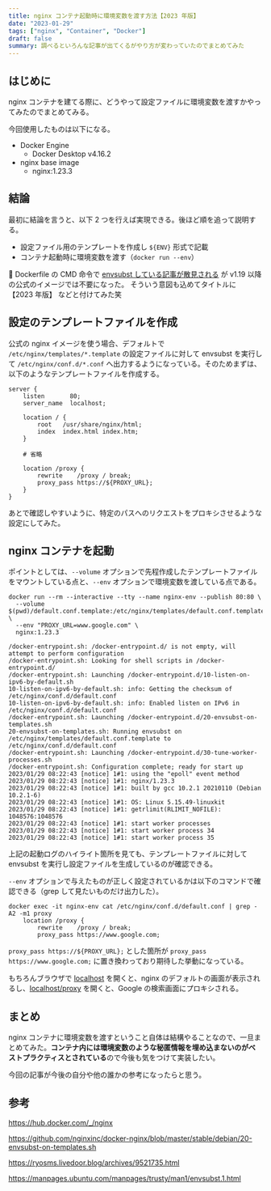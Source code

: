 ```yaml
---
title: nginx コンテナ起動時に環境変数を渡す方法【2023 年版】
date: "2023-01-29"
tags: ["nginx", "Container", "Docker"]
draft: false
summary: 調べるといろんな記事が出てくるがやり方が変わっていたのでまとめてみた
---
```


## はじめに

nginx コンテナを建てる際に、どうやって設定ファイルに環境変数を渡すかやってみたのでまとめてみる。

今回使用したものは以下になる。

- Docker Engine
  - Docker Desktop v4.16.2
- nginx base image
  - nginx:1.23.3

## 結論

最初に結論を言うと、以下 2 つを行えば実現できる。後ほど順を追って説明する。

- 設定ファイル用のテンプレートを作成し `${ENV}` 形式で記載
- コンテナ起動時に環境変数を渡す（`docker run --env`）

:no_entry_sign: Dockerfile の CMD 命令で [envsubst している記事が散見される](https://www.google.com/search?q=docker+nginx+envsubst) が v1.19 以降の公式のイメージでは不要になった。
そういう意図も込めてタイトルに 【2023 年版】 などと付けてみた笑

## 設定のテンプレートファイルを作成

公式の nginx イメージを使う場合、デフォルトで `/etc/nginx/templates/*.template` の設定ファイルに対して envsubst を実行して `/etc/nginx/conf.d/*.conf` へ出力するようになっている。そのためまずは、以下のようなテンプレートファイルを作成する。

```nginx:default.conf.template showLineNumbers {14}
server {
    listen       80;
    server_name  localhost;

    location / {
        root   /usr/share/nginx/html;
        index  index.html index.htm;
    }

    # 省略

    location /proxy {
        rewrite    /proxy / break;
        proxy_pass https://${PROXY_URL};
    }
}
```

あとで確認しやすいように、特定のパスへのリクエストをプロキシさせるような設定にしてみた。

## nginx コンテナを起動

ポイントとしては、`--volume` オプションで先程作成したテンプレートファイルをマウントしている点と、`--env` オプションで環境変数を渡している点である。

```shell {2-3,12}
docker run --rm --interactive --tty --name nginx-env --publish 80:80 \
  --volume $(pwd)/default.conf.template:/etc/nginx/templates/default.conf.template:ro \
  --env "PROXY_URL=www.google.com" \
  nginx:1.23.3

/docker-entrypoint.sh: /docker-entrypoint.d/ is not empty, will attempt to perform configuration
/docker-entrypoint.sh: Looking for shell scripts in /docker-entrypoint.d/
/docker-entrypoint.sh: Launching /docker-entrypoint.d/10-listen-on-ipv6-by-default.sh
10-listen-on-ipv6-by-default.sh: info: Getting the checksum of /etc/nginx/conf.d/default.conf
10-listen-on-ipv6-by-default.sh: info: Enabled listen on IPv6 in /etc/nginx/conf.d/default.conf
/docker-entrypoint.sh: Launching /docker-entrypoint.d/20-envsubst-on-templates.sh
20-envsubst-on-templates.sh: Running envsubst on /etc/nginx/templates/default.conf.template to /etc/nginx/conf.d/default.conf
/docker-entrypoint.sh: Launching /docker-entrypoint.d/30-tune-worker-processes.sh
/docker-entrypoint.sh: Configuration complete; ready for start up
2023/01/29 08:22:43 [notice] 1#1: using the "epoll" event method
2023/01/29 08:22:43 [notice] 1#1: nginx/1.23.3
2023/01/29 08:22:43 [notice] 1#1: built by gcc 10.2.1 20210110 (Debian 10.2.1-6)
2023/01/29 08:22:43 [notice] 1#1: OS: Linux 5.15.49-linuxkit
2023/01/29 08:22:43 [notice] 1#1: getrlimit(RLIMIT_NOFILE): 1048576:1048576
2023/01/29 08:22:43 [notice] 1#1: start worker processes
2023/01/29 08:22:43 [notice] 1#1: start worker process 34
2023/01/29 08:22:43 [notice] 1#1: start worker process 35
```

上記の起動ログのハイライト箇所を見ても、テンプレートファイルに対して envsubst を実行し設定ファイルを生成しているのが確認できる。

`--env` オプションで与えたものが正しく設定されているかは以下のコマンドで確認できる（grep して見たいものだけ出力した）。

```shell
docker exec -it nginx-env cat /etc/nginx/conf.d/default.conf | grep -A2 -m1 proxy
    location /proxy {
        rewrite    /proxy / break;
        proxy_pass https://www.google.com;
```

`proxy_pass https://${PROXY_URL};` とした箇所が `proxy_pass https://www.google.com;` に置き換わっており期待した挙動になっている。

もちろんブラウザで [localhost](http://localhost) を開くと、nginx のデフォルトの画面が表示されるし、[localhost/proxy](http://localhost/proxy) を開くと、Google の検索画面にプロキシされる。

## まとめ

nginx コンテナに環境変数を渡すということ自体は結構やることなので、一旦まとめてみた。**コンテナ内には環境変数のような秘匿情報を埋め込まないのがベストプラクティスとされている**ので今後も気をつけて実装したい。

今回の記事が今後の自分や他の誰かの参考になったらと思う。

## 参考

https://hub.docker.com/_/nginx

https://github.com/nginxinc/docker-nginx/blob/master/stable/debian/20-envsubst-on-templates.sh

https://ryosms.livedoor.blog/archives/9521735.html

https://manpages.ubuntu.com/manpages/trusty/man1/envsubst.1.html
